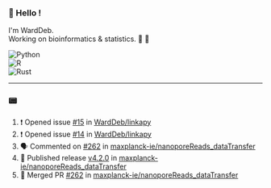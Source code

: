 ### :robot: Hello !

I'm WardDeb.  
Working on bioinformatics & statistics. 🧬 🧪  

![Python](https://img.shields.io/badge/python-3670A0?style=for-the-badge&logo=python&logoColor=ffdd54)  
![R](https://img.shields.io/badge/r-%23276DC3.svg?style=for-the-badge&logo=r&logoColor=white)  
![Rust](https://img.shields.io/badge/rust-%23000000.svg?style=for-the-badge&logo=rust&logoColor=white)  

---

### :pager:

<!--START_SECTION:activity-->
1. ❗ Opened issue [#15](https://github.com/WardDeb/linkapy/issues/15) in [WardDeb/linkapy](https://github.com/WardDeb/linkapy)
2. ❗ Opened issue [#14](https://github.com/WardDeb/linkapy/issues/14) in [WardDeb/linkapy](https://github.com/WardDeb/linkapy)
3. 🗣 Commented on [#262](https://github.com/maxplanck-ie/nanoporeReads_dataTransfer/pull/262#issuecomment-3184930316) in [maxplanck-ie/nanoporeReads_dataTransfer](https://github.com/maxplanck-ie/nanoporeReads_dataTransfer)
4. 🚀 Published release [v4.2.0](https://github.com/maxplanck-ie/nanoporeReads_dataTransfer/releases/tag/v4.2.0) in [maxplanck-ie/nanoporeReads_dataTransfer](https://github.com/maxplanck-ie/nanoporeReads_dataTransfer)
5. 🎉 Merged PR [#262](https://github.com/maxplanck-ie/nanoporeReads_dataTransfer/pull/262) in [maxplanck-ie/nanoporeReads_dataTransfer](https://github.com/maxplanck-ie/nanoporeReads_dataTransfer)
<!--END_SECTION:activity-->

